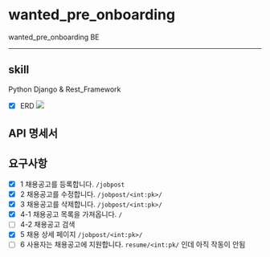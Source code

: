 # wanted_pre_onboarding
wanted_pre_onboarding BE

---

## skill
Python
Django & Rest_Framework

- [x] ERD
![](https://velog.velcdn.com/images/thovy/post/84df8a15-f0b2-4c1e-83c8-f9316518b374/image.png)

## API 명세서

## 요구사항
- [x] 1 채용공고를 등록합니다. `/jobpost`
- [x] 2 채용공고를 수정합니다. `/jobpost/<int:pk>/`
- [x] 3 채용공고를 삭제합니다. `/jobpost/<int:pk>/`
- [x] 4-1 채용공고 목록을 가져옵니다. `/`
- [ ] 4-2 채용공고 검색
- [x] 5 채용 상세 페이지 `/jobpost/<int:pk>/`
- [ ] 6 사용자는 채용공고에 지원합니다. `resume/<int:pk/` 인데 아직 작동이 안됨 
